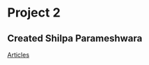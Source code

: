 
# Project 2 
## Created  Shilpa Parameshwara
[Articles](http://articles3.eastus.azurecontainer.io/)

